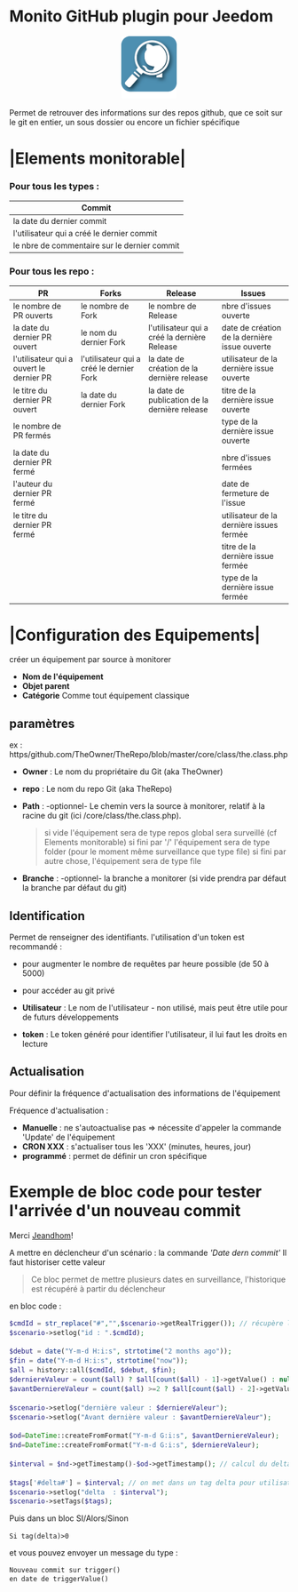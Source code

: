 # Monito GitHub plugin pour Jeedom

<p align="center">
  <img width="100" src="/plugin_info/MonitoGitHub_icon.png">
</p>

Permet de retrouver des informations sur des repos github, que ce soit sur le git en entier, un sous dossier ou encore un fichier spécifique

# |Elements monitorable|

### Pour tous les types :
| Commit |
| --- |
| la date du dernier commit |
| l'utilisateur qui a créé le dernier commit |
| le nbre de commentaire sur le dernier commit |


### Pour tous les repo :

| PR | Forks | Release | Issues |
| --- | --- | --- | --- |
| le nombre de PR ouverts  | le nombre de Fork | le nombre de Release | nbre d'issues ouverte |
| la date du dernier PR ouvert | le nom du dernier Fork | l'utilisateur qui a créé la dernière Release | date de création de la dernière issue ouverte |
| l'utilisateur qui a ouvert le dernier PR | l'utilisateur qui a créé le dernier Fork | la date de création de la dernière release | utilisateur de la dernière issue ouverte |
| le titre du dernier PR ouvert | la date du dernier Fork | la date de publication de la dernière release | titre de la dernière issue ouverte |
| le nombre de PR fermés |  |  | type de la dernière issue ouverte |
| la date du dernier PR fermé |  |   | nbre d'issues fermées |
| l'auteur du dernier PR fermé |  |  |  date de fermeture de l'issue |
| le titre du dernier PR fermé |  |   | utilisateur de la dernière issues fermée |
|  |  |  |  titre de la dernière issue fermée |
|  |  |  |  type de la dernière issue fermée |


# |Configuration des Equipements|
 créer un équipement par source à monitorer
* __Nom de l'équipement__ 
 * __Objet parent__ 
 * __Catégorie__ 
 Comme tout équipement classique
 
## paramètres
ex : https/github.com/TheOwner/TheRepo/blob/master/core/class/the.class.php

 * __Owner__ : Le nom du propriétaire du Git (aka TheOwner)
 * __repo__ : Le nom du repo Git (aka TheRepo)
 * __Path__ : -optionnel- Le chemin vers la source à monitorer, relatif à la racine du git (ici /core/class/the.class.php).
 
      > si vide l'équipement sera de type repos global sera surveillé (cf Elements monitorable)
      > si fini par '/' l'équipement sera de type folder (pour le moment même surveillance que type file)
      > si fini par autre chose, l'équipement sera de type file
      
 * __Branche__ : -optionnel- la branche a monitorer (si vide prendra par défaut la branche par défaut du git)
 
 ## Identification 
 
 Permet de renseigner des identifiants. 
 l'utilisation d'un token est recommandé : 
 * pour augmenter le nombre de requêtes par heure possible (de 50 à 5000)
 * pour accéder au git privé
 
  * __Utilisateur__ : Le nom de l'utilisateur - non utilisé, mais peut être utile pour de futurs développements
  * __token__ : Le token généré pour identifier l'utilisateur, il lui faut les droits en lecture
  
   
 ## Actualisation
 
 Pour définir la fréquence d'actualisation des informations de l'équipement
 
 Fréquence d'actualisation : 
 * __Manuelle__ : ne s'autoactualise pas => nécessite d'appeler la commande 'Update' de l'équipement
 * __CRON XXX__ : s'actualiser tous les 'XXX' (minutes, heures, jour)
 * __programmé__ : permet de définir un cron spécifique 
 
 
 # Exemple de bloc code pour tester l'arrivée d'un nouveau commit
 Merci [Jeandhom](https://community.jeedom.com/t/obtenir-lavant-derniere-valeur-laststate/36412/2)!
 
 A mettre en déclencheur d'un scénario : la commande *'Date dern commit'*
 Il faut historiser cette valeur
 
> Ce bloc permet de mettre plusieurs dates en surveillance, l'historique est récupéré à partir du déclencheur

 en bloc code : 
 
```php
$cmdId = str_replace("#","",$scenario->getRealTrigger()); // récupère l'id de la commande
$scenario->setlog("id : ".$cmdId);

$debut = date("Y-m-d H:i:s", strtotime("2 months ago"));
$fin = date("Y-m-d H:i:s", strtotime("now"));  
$all = history::all($cmdId, $debut, $fin);
$derniereValeur = count($all) ? $all[count($all) - 1]->getValue() : null;
$avantDerniereValeur = count($all) >=2 ? $all[count($all) - 2]->getValue() : null;

$scenario->setlog("dernière valeur : $derniereValeur");
$scenario->setlog("Avant dernière valeur : $avantDerniereValeur");

$od=DateTime::createFromFormat("Y-m-d G:i:s", $avantDerniereValeur);
$nd=DateTime::createFromFormat("Y-m-d G:i:s", $derniereValeur);

$interval = $nd->getTimestamp()-$od->getTimestamp(); // calcul du delta entre les 2 dates, en ms

$tags['#delta#'] = $interval; // on met dans un tag delta pour utilisation dans un scnéario
$scenario->setlog("delta  : $interval");
$scenario->setTags($tags);
```
Puis dans un bloc SI/Alors/Sinon

`Si tag(delta)>0`

et vous pouvez envoyer un message du type :
```
Nouveau commit sur trigger()
en date de triggerValue()
```


 
